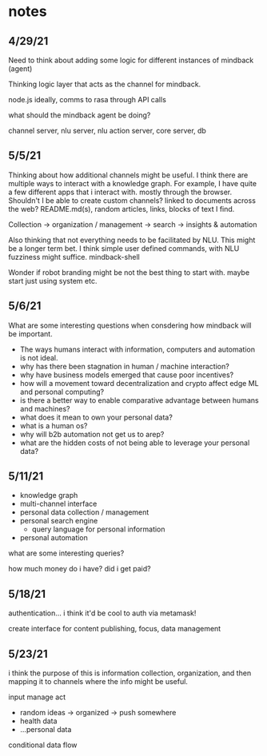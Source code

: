 # notes

## 4/29/21

Need to think about adding some logic for different instances of mindback (agent)

Thinking logic layer that acts as the channel for mindback.

node.js ideally, comms to rasa through API calls

what should the mindback agent be doing?

channel server, nlu server, nlu action server, core server, db

## 5/5/21

Thinking about how additional channels might be useful. I think there are multiple ways to interact with a knowledge graph. For example, I have quite a few different apps that i interact with. mostly through the browser. Shouldn't I be able to create custom channels? linked to documents across the web? README.md(s), random articles, links, blocks of text I find.

Collection -> organization / management -> search -> insights & automation

Also thinking that not everything needs to be facilitated by NLU. This might be a longer term bet. I think simple user defined commands, with NLU fuzziness might suffice. mindback-shell

Wonder if robot branding might be not the best thing to start with. maybe start just using system etc.

## 5/6/21

What are some interesting questions when consdering how mindback will be important.

- The ways humans interact with information, computers and automation is not ideal.
- why has there been stagnation in human / machine interaction?
- why have business models emerged that cause poor incentives?
- how will a movement toward decentralization and crypto affect edge ML and personal computing?
- is there a better way to enable comparative advantage between humans and machines?
- what does it mean to own your personal data?
- what is a human os?
- why will b2b automation not get us to arep?
- what are the hidden costs of not being able to leverage your personal data?

## 5/11/21

- knowledge graph
- multi-channel interface
- personal data collection / management
- personal search engine
  - query language for personal information
- personal automation

what are some interesting queries?

how much money do i have?
did i get paid?

## 5/18/21

authentication... i think it'd be cool to auth via metamask!

create interface for content publishing, focus, data management

## 5/23/21

i think the purpose of this is information collection, organization, and then mapping it to channels where the info might be useful.

input manage act

- random ideas -> organized -> push somewhere
- health data
- ...personal data

conditional data flow
